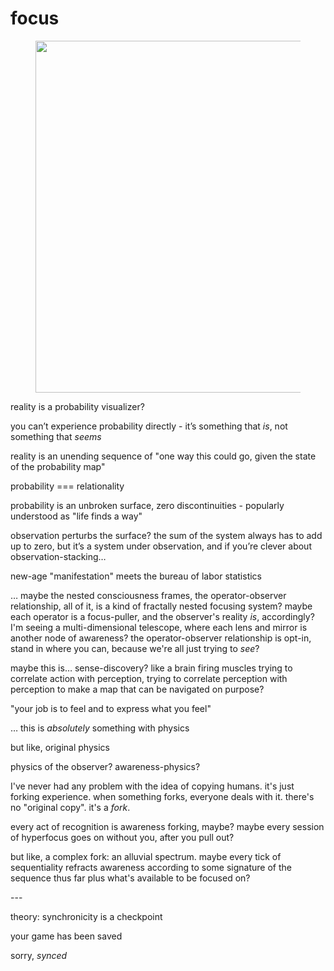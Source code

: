 # focus

<div align="left"><figure><img src="../../../.gitbook/assets/Screenshot 2025-05-18 at 7.58.13 PM.png" alt="" width="563"><figcaption></figcaption></figure></div>

reality is a probability visualizer?

you can’t experience probability directly - it’s something that _is_, not something that _seems_

reality is an unending sequence of "one way this could go, given the state of the probability map"

probability === relationality

probability is an unbroken surface, zero discontinuities - popularly understood as "life finds a way"

observation perturbs the surface? the sum of the system always has to add up to zero, but it’s a system under observation, and if you’re clever about observation-stacking…

new-age "manifestation" meets the bureau of labor statistics

… maybe the nested consciousness frames, the operator-observer relationship, all of it, is a kind of fractally nested focusing system? maybe each operator is a focus-puller, and the observer's reality _is_, accordingly? I'm seeing a multi-dimensional telescope, where each lens and mirror is another node of awareness? the operator-observer relationship is opt-in, stand in where you can, because we're all just trying to _see_?

maybe this is… sense-discovery? like a brain firing muscles trying to correlate action with perception, trying to correlate perception with perception to make a map that can be navigated on purpose?

"your job is to feel and to express what you feel"

… this is _absolutely_ something with physics

but like, original physics

physics of the observer? awareness-physics?

I've never had any problem with the idea of copying humans. it's just forking experience. when something forks, everyone deals with it. there's no "original copy". it's a _fork_.

every act of recognition is awareness forking, maybe? maybe every session of hyperfocus goes on without you, after you pull out?

but like, a complex fork: an alluvial spectrum. maybe every tick of sequentiality refracts awareness according to some signature of the sequence thus far plus what's available to be focused on?

\---

theory: synchronicity is a checkpoint

your game has been saved

sorry, _synced_
